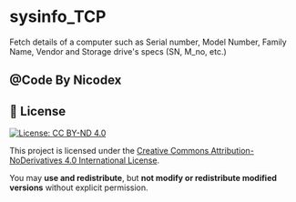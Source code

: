 # sysinfo_TCP

Fetch details of a computer such as Serial number, Model Number, Family Name, Vendor and Storage drive's specs (SN, M_no, etc.)

## @Code By Nicodex

## 📜 License

[![License: CC BY-ND 4.0](https://licensebuttons.net/l/by-nd/4.0/88x31.png)](https://creativecommons.org/licenses/by-nd/4.0/)

This project is licensed under the [Creative Commons Attribution-NoDerivatives 4.0 International License](https://creativecommons.org/licenses/by-nd/4.0/).

You may **use and redistribute**, but **not modify or redistribute modified versions** without explicit permission.

